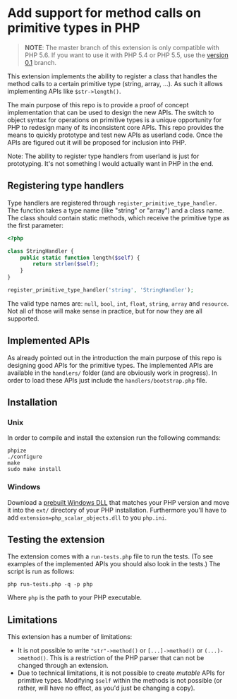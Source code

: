 Add support for method calls on primitive types in PHP
=====================================================

> **NOTE**: The master branch of this extension is only compatible with
> PHP 5.6. If you want to use it with PHP 5.4 or PHP 5.5, use the
> [version 0.1](https://github.com/nikic/scalar_objects/tree/0.1) branch.

This extension implements the ability to register a class that handles the
method calls to a certain primitive type (string, array, ...). As such it
allows implementing APIs like `$str->length()`.

The main purpose of this repo is to provide a proof of concept implementation
that can be used to design the new APIs. The switch to object syntax for
operations on primitive types is a unique opportunity for PHP to redesign many
of its inconsistent core APIs. This repo provides the means to quickly
prototype and test new APIs as userland code. Once the APIs are figured out
it will be proposed for inclusion into PHP.

Note: The ability to register type handlers from userland is just for
prototyping. It's not something I would actually want in PHP in the end.

Registering type handlers
-------------------------

Type handlers are registered through `register_primitive_type_handler`. The
function takes a type name (like "string" or "array") and a class name. The
class should contain static methods, which receive the primitive type as the
first parameter:

```php
<?php

class StringHandler {
    public static function length($self) {
        return strlen($self);
    }
}

register_primitive_type_handler('string', 'StringHandler');
```

The valid type names are: `null`, `bool`, `int`, `float`, `string`, `array`
and `resource`. Not all of those will make sense in practice, but for now they
are all supported.

Implemented APIs
----------------

As already pointed out in the introduction the main purpose of this repo is
designing good APIs for the primitive types. The implemented APIs are available
in the `handlers/` folder (and are obviously work in progress). In order to
load these APIs just include the `handlers/bootstrap.php` file.

Installation
------------

### Unix

In order to compile and install the extension run the following commands:

    phpize
    ./configure
    make
    sudo make install

### Windows

Download a [prebuilt Windows DLL][windows_dlls] that matches your PHP version
and move it into the `ext/` directory of your PHP installation. Furthermore
you'll have to add `extension=php_scalar_objects.dll` to you `php.ini`.

Testing the extension
---------------------

The extension comes with a `run-tests.php` file to run the tests. (To see
examples of the implemented APIs you should also look in the tests.) The
script is run as follows:

    php run-tests.php -q -p php

Where `php` is the path to your PHP executable.

Limitations
-----------

This extension has a number of limitations:

 * It is not possible to write `"str"->method()` or `[...]->method()` or `(...)->method()`. This
   is a restriction of the PHP parser that can not be changed through an extension.
 * Due to technical limitations, it is not possible to create *mutable* APIs for primitive
   types. Modifying `$self` within the methods is not possible (or rather, will have no effect,
   as you'd just be changing a copy).

  [windows_dlls]: http://windows.php.net/downloads/pecl/snaps/scalar_objects/20130301/
